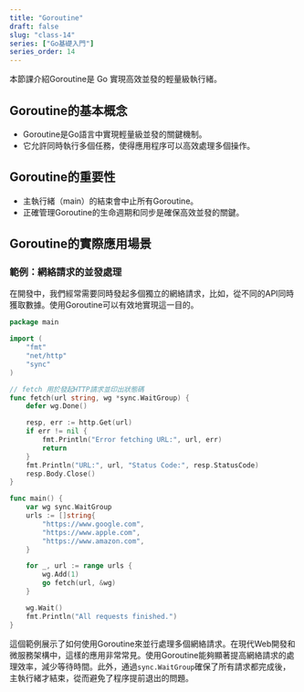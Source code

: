 ```yaml
---
title: "Goroutine"
draft: false
slug: "class-14"
series: ["Go基礎入門"]
series_order: 14
---
```

本節課介紹Goroutine是 Go 實現高效並發的輕量級執行緒。

## Goroutine的基本概念
- Goroutine是Go語言中實現輕量級並發的關鍵機制。
- 它允許同時執行多個任務，使得應用程序可以高效處理多個操作。

## Goroutine的重要性
- 主執行緒（main）的結束會中止所有Goroutine。
- 正確管理Goroutine的生命週期和同步是確保高效並發的關鍵。

## Goroutine的實際應用場景

### 範例：網絡請求的並發處理
在開發中，我們經常需要同時發起多個獨立的網絡請求，比如，從不同的API同時獲取數據。使用Goroutine可以有效地實現這一目的。

```go
package main

import (
    "fmt"
    "net/http"
    "sync"
)

// fetch 用於發起HTTP請求並印出狀態碼
func fetch(url string, wg *sync.WaitGroup) {
    defer wg.Done()

    resp, err := http.Get(url)
    if err != nil {
        fmt.Println("Error fetching URL:", url, err)
        return
    }
    fmt.Println("URL:", url, "Status Code:", resp.StatusCode)
    resp.Body.Close()
}

func main() {
    var wg sync.WaitGroup
    urls := []string{
        "https://www.google.com",
        "https://www.apple.com",
        "https://www.amazon.com",
    }

    for _, url := range urls {
        wg.Add(1)
        go fetch(url, &wg)
    }

    wg.Wait()
    fmt.Println("All requests finished.")
}
```
這個範例展示了如何使用Goroutine來並行處理多個網絡請求。在現代Web開發和微服務架構中，這樣的應用非常常見。使用Goroutine能夠顯著提高網絡請求的處理效率，減少等待時間。此外，通過`sync.WaitGroup`確保了所有請求都完成後，主執行緒才結束，從而避免了程序提前退出的問題。